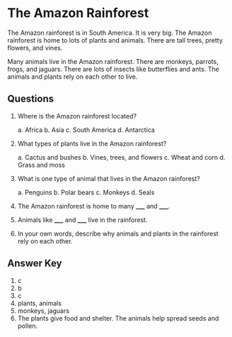 # The Amazon Rainforest

The Amazon rainforest is in South America. It is very big. The Amazon rainforest is home to lots of plants and animals. There are tall trees, pretty flowers, and vines.

Many animals live in the Amazon rainforest. There are monkeys, parrots, frogs, and jaguars. There are lots of insects like butterflies and ants. The animals and plants rely on each other to live.

## Questions

1. Where is the Amazon rainforest located?

   a. Africa
   b. Asia
   c. South America
   d. Antarctica

2. What types of plants live in the Amazon rainforest?

   a. Cactus and bushes
   b. Vines, trees, and flowers
   c. Wheat and corn
   d. Grass and moss

3. What is one type of animal that lives in the Amazon rainforest?

   a. Penguins
   b. Polar bears
   c. Monkeys
   d. Seals

4. The Amazon rainforest is home to many **\_\_\_** and **\_\_\_**.

5. Animals like **\_\_\_** and **\_\_\_** live in the rainforest.

6. In your own words, describe why animals and plants in the rainforest rely on each other.

## Answer Key

1. c
2. b
3. c
4. plants, animals
5. monkeys, jaguars
6. The plants give food and shelter. The animals help spread seeds and pollen.
